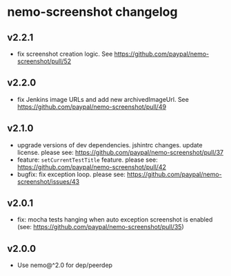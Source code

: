 # nemo-screenshot changelog

## v2.2.1

* fix screenshot creation logic. See https://github.com/paypal/nemo-screenshot/pull/52

## v2.2.0

* fix Jenkins image URLs and add new archivedImageUrl. See https://github.com/paypal/nemo-screenshot/pull/49

## v2.1.0

* upgrade versions of dev dependencies. jshintrc changes. update license. please see: https://github.com/paypal/nemo-screenshot/pull/37
* feature: `setCurrentTestTitle` feature. please see: https://github.com/paypal/nemo-screenshot/pull/42
* bugfix: fix exception loop. please see: https://github.com/paypal/nemo-screenshot/issues/43

## v2.0.1

* fix: mocha tests hanging when auto exception screenshot is enabled (see: https://github.com/paypal/nemo-screenshot/pull/35)

## v2.0.0

* Use nemo@^2.0 for dep/peerdep
